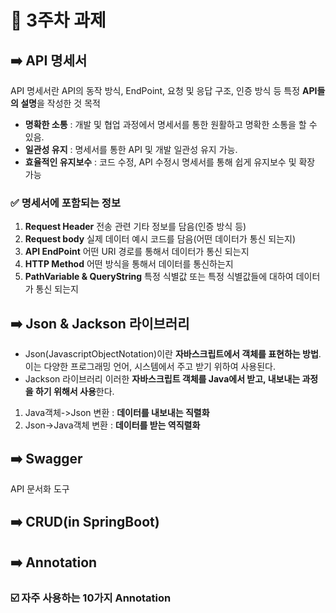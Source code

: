 # 🎉 3주차 과제

## ➡️ **API 명세서**
API 명세서란 API의 동작 방식, EndPoint, 요청 및 응답 구조, 인증 방식 등 특정 **API들의 설명**을 작성한 것
목적
- **명확한 소통** : 개발 및 협업 과정에서 명세서를 통한 원활하고 명확한 소통을 할 수 있음.
- **일관성 유지** : 명세서를 통한 API 및 개발 일관성 유지 가능.
- **효율적인 유지보수** : 코드 수정, API 수정시 명세서를 통해 쉽게 유지보수 및 확장 가능
### ✅️ **명세서에 포함되는 정보**
1. **Request Header**
전송 관련 기타 정보를 담음(인증 방식 등)
2. **Request body**
실제 데이터 예시 코드를 담음(어떤 데이터가 통신 되는지)
3. **API EndPoint**
어떤 URI 경로를 통해서 데이터가 통신 되는지
4. **HTTP Method**
어떤 방식을 통해서 데이터를 통신하는지
5. **PathVariable & QueryString**
특정 식별값 또는 특정 식별값들에 대하여 데이터가 통신 되는지
## ➡️ **Json & Jackson 라이브러리**
- Json(JavascriptObjectNotation)이란 **자바스크립트에서 객체를 표현하는 방법**. 이는 다양한 프로그래밍 언어, 시스템에서 주고 받기 위하여 사용된다.
- Jackson 라이브러리
이러한 **자바스크립트 객체를 Java에서 받고, 내보내는 과정을 하기 위해서 사용**한다.
1. Java객체->Json 변환 : **데이터를 내보내는 직렬화**
2. Json->Java객체 변환 : **데이터를 받는 역직렬화**
## ➡️ **Swagger**
API 문서화 도구
## ➡️ **CRUD(in SpringBoot)**
## ➡️ **Annotation**
### ☑️ **자주 사용하는 10가지 Annotation**